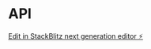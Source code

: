 # API

[Edit in StackBlitz next generation editor ⚡️](https://stackblitz.com/~/github.com/NikitaHub-gru/API)